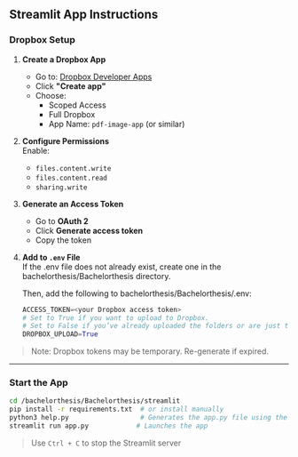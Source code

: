 ## Streamlit App Instructions

### Dropbox Setup

1. **Create a Dropbox App**  
   - Go to: [Dropbox Developer Apps](https://www.dropbox.com/developers/apps)  
   - Click **"Create app"**
   - Choose:
     - Scoped Access  
     - Full Dropbox  
     - App Name: `pdf-image-app` (or similar)

2. **Configure Permissions**  
   Enable:
   - `files.content.write`
   - `files.content.read`
   - `sharing.write`

3. **Generate an Access Token**  
   - Go to **OAuth 2**  
   - Click **Generate access token**  
   - Copy the token

4. **Add to `.env` File**  
   If the .env file does not already exist, create one in the bachelorthesis/Bachelorthesis directory.

   Then, add the following to bachelorthesis/Bachelorthesis/.env:

   ``` python
   ACCESS_TOKEN=<your Dropbox access token>
   # Set to True if you want to upload to Dropbox.  
   # Set to False if you’ve already uploaded the folders or are just testing changes in the code.
   DROPBOX_UPLOAD=True
   ```

> Note: Dropbox tokens may be temporary. Re-generate if expired.

---

### Start the App

```bash
cd /bachelorthesis/Bachelorthesis/streamlit
pip install -r requirements.txt  # or install manually
python3 help.py                  # Generates the app.py file using the data from bachelorthesis/Bachelorthesis/Server/images
streamlit run app.py            # Launches the app
```

> Use `Ctrl + C` to stop the Streamlit server